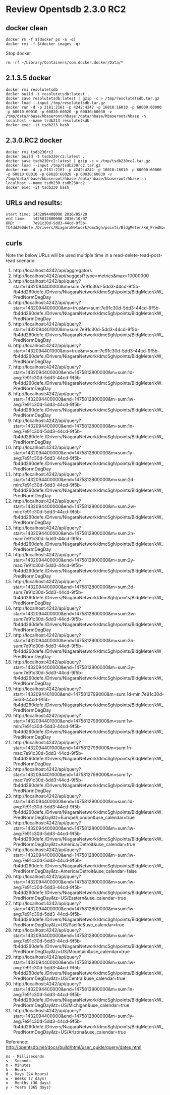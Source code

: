 
# Review Opentsdb 2.3.0 RC2

## docker clean

	docker rm -f $(docker ps -a -q)
	docker rmi -f $(docker images -q)

Stop docker

	rm -rf ~/Library/Containers/com.docker.docker/Data/*


## 2.1.3.5 docker

	docker rmi resolutetsdb
	docker build -t resolutetsdb:latest .
	docker save resolutetsdb:latest | gzip -c > /tmp/resolutetsdb.tar.gz
	docker load --input /tmp/resolutetsdb.tar.gz
	docker run -d -p 2181:2181 -p 4242:4242 -p 16010:16010 -p 60000:60000 -p 60010:60010 -p 60020:60020 -p 60030:60030 -v /tmp/data/hbase/hbaseroot/hbase:/data/hbase/hbaseroot/hbase -h localhost --name tsdb213 resolutetsdb
	docker exec -it tsdb213 bash

## 2.3.0.RC2 docker

	docker rmi tsdb230rc2
	docker build -t tsdb230rc2:latest .
	docker save tsdb230rc2:latest | gzip -c > /tmp/tsdb230rc2.tar.gz
	docker load --input /tmp/tsdb230rc2.tar.gz
	docker run -d -p 2181:2181 -p 4242:4242 -p 16010:16010 -p 60000:60000 -p 60010:60010 -p 60020:60020 -p 60030:60030 -v /tmp/data/hbase/hbaseroot/hbase:/data/hbase/hbaseroot/hbase -h localhost --name tsdb230 tsdb230rc2
	docker exec -it tsdb230 bash

## URLs and results:

	start time: 1432094400000 2016/05/20
	end time:   1475812800000 2016/10/07
	ORD:        7e91c30d-5dd3-44cd-9f5b-fb4dd260defe./Drivers/NiagaraNetwork/dmcSgh/points/BldgMeter/kW_PredNormDegDay


## curls

Note the below URLs will be used multiple time in a read-delete-read-post-read scenario:

1. http://localhost:4242/api/aggregators
1. http://localhost:4242/api/suggest?type=metrics&max=10000000
1. http://localhost:4242/api/query?start=1432094400000&m=sum:7e91c30d-5dd3-44cd-9f5b-fb4dd260defe./Drivers/NiagaraNetwork/dmcSgh/points/BldgMeter/kW_PredNormDegDay
1. http://localhost:4242/api/query?start=1432094400000&ms=true&m=sum:7e91c30d-5dd3-44cd-9f5b-fb4dd260defe./Drivers/NiagaraNetwork/dmcSgh/points/BldgMeter/kW_PredNormDegDay
1. http://localhost:4242/api/query?start=1432094401000&m=sum:7e91c30d-5dd3-44cd-9f5b-fb4dd260defe./Drivers/NiagaraNetwork/dmcSgh/points/BldgMeter/kW_PredNormDegDay
1. http://localhost:4242/api/query?start=1432094401000&ms=true&m=sum:7e91c30d-5dd3-44cd-9f5b-fb4dd260defe./Drivers/NiagaraNetwork/dmcSgh/points/BldgMeter/kW_PredNormDegDay
1. http://localhost:4242/api/query?start=1432094400000&end=1475812800000&m=sum:1d-avg:7e91c30d-5dd3-44cd-9f5b-fb4dd260defe./Drivers/NiagaraNetwork/dmcSgh/points/BldgMeter/kW_PredNormDegDay
1. http://localhost:4242/api/query?start=1432094400000&end=1475812800000&m=sum:1w-avg:7e91c30d-5dd3-44cd-9f5b-fb4dd260defe./Drivers/NiagaraNetwork/dmcSgh/points/BldgMeter/kW_PredNormDegDay
1. http://localhost:4242/api/query?start=1432094400000&end=1475812800000&m=sum:1n-avg:7e91c30d-5dd3-44cd-9f5b-fb4dd260defe./Drivers/NiagaraNetwork/dmcSgh/points/BldgMeter/kW_PredNormDegDay
1. http://localhost:4242/api/query?start=1432094400000&end=1475812800000&m=sum:1y-avg:7e91c30d-5dd3-44cd-9f5b-fb4dd260defe./Drivers/NiagaraNetwork/dmcSgh/points/BldgMeter/kW_PredNormDegDay
1. http://localhost:4242/api/query?start=1432094400000&end=1475812800000&m=sum:2d-min:7e91c30d-5dd3-44cd-9f5b-fb4dd260defe./Drivers/NiagaraNetwork/dmcSgh/points/BldgMeter/kW_PredNormDegDay
1. http://localhost:4242/api/query?start=1432094400000&end=1475812800000&m=sum:2w-min:7e91c30d-5dd3-44cd-9f5b-fb4dd260defe./Drivers/NiagaraNetwork/dmcSgh/points/BldgMeter/kW_PredNormDegDay
1. http://localhost:4242/api/query?start=1432094400000&end=1475812800000&m=sum:2n-max:7e91c30d-5dd3-44cd-9f5b-fb4dd260defe./Drivers/NiagaraNetwork/dmcSgh/points/BldgMeter/kW_PredNormDegDay
1. http://localhost:4242/api/query?start=1432094400000&end=1475812800000&m=sum:2y-max:7e91c30d-5dd3-44cd-9f5b-fb4dd260defe./Drivers/NiagaraNetwork/dmcSgh/points/BldgMeter/kW_PredNormDegDay
1. http://localhost:4242/api/query?start=1432094400000&end=1475812800000&m=sum:3d-sum:7e91c30d-5dd3-44cd-9f5b-fb4dd260defe./Drivers/NiagaraNetwork/dmcSgh/points/BldgMeter/kW_PredNormDegDay
1. http://localhost:4242/api/query?start=1432094400000&end=1475812800000&m=sum:3w-sum:7e91c30d-5dd3-44cd-9f5b-fb4dd260defe./Drivers/NiagaraNetwork/dmcSgh/points/BldgMeter/kW_PredNormDegDay
1. http://localhost:4242/api/query?start=1432094400000&end=1475812800000&m=sum:3n-sum:7e91c30d-5dd3-44cd-9f5b-fb4dd260defe./Drivers/NiagaraNetwork/dmcSgh/points/BldgMeter/kW_PredNormDegDay
1. http://localhost:4242/api/query?start=1432094400000&end=1475812800000&m=sum:3y-sum:7e91c30d-5dd3-44cd-9f5b-fb4dd260defe./Drivers/NiagaraNetwork/dmcSgh/points/BldgMeter/kW_PredNormDegDay
1. http://localhost:4242/api/query?start=1432094401000&end=1475812799000&m=sum:1d-min:7e91c30d-5dd3-44cd-9f5b-fb4dd260defe./Drivers/NiagaraNetwork/dmcSgh/points/BldgMeter/kW_PredNormDegDay
1. http://localhost:4242/api/query?start=1432094401000&end=1475812799000&m=sum:1w-min:7e91c30d-5dd3-44cd-9f5b-fb4dd260defe./Drivers/NiagaraNetwork/dmcSgh/points/BldgMeter/kW_PredNormDegDay
1. http://localhost:4242/api/query?start=1432094401000&end=1475812799000&m=sum:1n-max:7e91c30d-5dd3-44cd-9f5b-fb4dd260defe./Drivers/NiagaraNetwork/dmcSgh/points/BldgMeter/kW_PredNormDegDay
1. http://localhost:4242/api/query?start=1432094401000&end=1475812799000&m=sum:1y-max:7e91c30d-5dd3-44cd-9f5b-fb4dd260defe./Drivers/NiagaraNetwork/dmcSgh/points/BldgMeter/kW_PredNormDegDay
1. http://localhost:4242/api/query?start=1432094400000&end=1475812800000&m=sum:1d-avg:7e91c30d-5dd3-44cd-9f5b-fb4dd260defe./Drivers/NiagaraNetwork/dmcSgh/points/BldgMeter/kW_PredNormDegDay&tz=Europe/London&use_calendar=true
1. http://localhost:4242/api/query?start=1432094400000&end=1475812800000&m=sum:1w-avg:7e91c30d-5dd3-44cd-9f5b-fb4dd260defe./Drivers/NiagaraNetwork/dmcSgh/points/BldgMeter/kW_PredNormDegDay&tz=America/Detroit&use_calendar=true
1. http://localhost:4242/api/query?start=1432094400000&end=1475812800000&m=sum:1w-avg:7e91c30d-5dd3-44cd-9f5b-fb4dd260defe./Drivers/NiagaraNetwork/dmcSgh/points/BldgMeter/kW_PredNormDegDay&tz=America/Detroit&use_calendar=false
1. http://localhost:4242/api/query?start=1432094400000&end=1475812800000&m=sum:1w-avg:7e91c30d-5dd3-44cd-9f5b-fb4dd260defe./Drivers/NiagaraNetwork/dmcSgh/points/BldgMeter/kW_PredNormDegDay&tz=US/Eastern&use_calendar=true
1. http://localhost:4242/api/query?start=1432094400000&end=1475812800000&m=sum:1w-avg:7e91c30d-5dd3-44cd-9f5b-fb4dd260defe./Drivers/NiagaraNetwork/dmcSgh/points/BldgMeter/kW_PredNormDegDay&tz=US/Pacific&use_calendar=true
1. http://localhost:4242/api/query?start=1432094400000&end=1475812800000&m=sum:1w-avg:7e91c30d-5dd3-44cd-9f5b-fb4dd260defe./Drivers/NiagaraNetwork/dmcSgh/points/BldgMeter/kW_PredNormDegDay&tz=US/Mountain&use_calendar=true
1. http://localhost:4242/api/query?start=1432094400000&end=1475812800000&m=sum:1w-avg:7e91c30d-5dd3-44cd-9f5b-fb4dd260defe./Drivers/NiagaraNetwork/dmcSgh/points/BldgMeter/kW_PredNormDegDay&tz=US/Central&use_calendar=true
1. http://localhost:4242/api/query?start=1432094400000&end=1475812800000&m=sum:1n-avg:7e91c30d-5dd3-44cd-9f5b-fb4dd260defe./Drivers/NiagaraNetwork/dmcSgh/points/BldgMeter/kW_PredNormDegDay&tz=US/Michigan&use_calendar=true
1. http://localhost:4242/api/query?start=1432094400000&end=1475812800000&m=sum:1y-avg:7e91c30d-5dd3-44cd-9f5b-fb4dd260defe./Drivers/NiagaraNetwork/dmcSgh/points/BldgMeter/kW_PredNormDegDay&tz=US/Arizona&use_calendar=true

Reference: http://opentsdb.net/docs/build/html/user_guide/query/dates.html

	ms - Milliseconds
	s - Seconds
	m - Minutes
	h - Hours
	d - Days (24 hours)
	w - Weeks (7 days)
	n - Months (30 days)
	y - Years (365 days)

